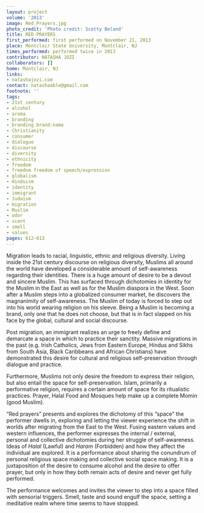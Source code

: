 ```yaml
---
layout: project
volume: '2013'
image: Red_Prayers.jpg
photo_credit: 'Photo credit: Scotty Beland'
title: RED PRAYERS
first_performed: first performed on November 21, 2013
place: Montclair State University, Montclair, NJ
times_performed: performed twice in 2013
contributor: NATASHA JOZI
collaborators: []
home: Montclair, NJ
links:
- natashajozi.com
contact: natashaable@gmail.com
footnote: ''
tags:
- 21st century
- alcohol
- aroma
- branding
- branding brand-name
- Christianity
- consumer
- dialogue
- discourse
- diversity
- ethnicity
- freedom
- freedom freedom of speech/expression
- globalism
- Hinduism
- identity
- immigrant
- Judaism
- migration
- Muslim
- odor
- scent
- smell
- values
pages: 612-613
---
```


Migration leads to racial, linguistic, ethnic and religious diversity. Living inside the 21st century discourse on religious diversity, Muslims all around the world have developed a considerable amount of self-awareness regarding their identities. There is a huge amount of desire to be a devout and sincere Muslim. This has surfaced through dichotomies in identity for the Muslim in the East as well as for the Muslim diaspora in the West. Soon after a Muslim steps into a globalized consumer market, he discovers the magnanimity of self-awareness. The Muslim of today is forced to step out into his world wearing religion on his sleeve. Being a Muslim is becoming a brand, only one that he does not choose, but that is in fact slapped on his face by the global, cultural and social discourse.

Post migration, an immigrant realizes an urge to freely define and demarcate a space in which to practice their sanctity. Massive migrations in the past (e.g. Irish Catholics, Jews from Eastern Europe, Hindus and Sikhs from South Asia, Black Caribbeans and African Christians) have demonstrated this desire for cultural and religious self-preservation through dialogue and practice.

Furthermore, Muslims not only desire the freedom to express their religion, but also entail the space for self-preservation. Islam, primarily a performative religion, requires a certain amount of space for its ritualistic practices. Prayer, Halal Food and Mosques help make up a complete Momin (good Muslim).

“Red prayers” presents and explores the dichotomy of this “space” the performer dwells in, exploring and letting the viewer experience the shift in worlds after migrating from the East to the West. Fusing eastern values and western influences, the performer expresses the internal / external, personal and collective dichotomies during her struggle of self-awareness. Ideas of _Halal_ (Lawful) and _Haram_ (Forbidden) and how they affect the individual are explored. It is a performance about sharing the conundrum of personal religious space making and collective social space making. It is a juxtaposition of the desire to consume alcohol and the desire to offer prayer, but only in how they both remain acts of desire and never get fully performed.

The performance welcomes and invites the viewer to step into a space filled with sensorial triggers. Smell, taste and sound engulf the space, setting a meditative realm where time seems to have stopped.
